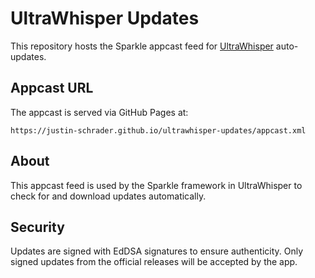 # UltraWhisper Updates

This repository hosts the Sparkle appcast feed for [UltraWhisper](https://github.com/justin-schrader/ultrawhisper) auto-updates.

## Appcast URL

The appcast is served via GitHub Pages at:
```
https://justin-schrader.github.io/ultrawhisper-updates/appcast.xml
```

## About

This appcast feed is used by the Sparkle framework in UltraWhisper to check for and download updates automatically.

## Security

Updates are signed with EdDSA signatures to ensure authenticity. Only signed updates from the official releases will be accepted by the app.